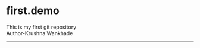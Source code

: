 # first.demo
This is my first git repository
<br>
Author-Krushna Wankhade
_______________________________
